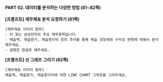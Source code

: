 #### PART 02. 데이터를 분석하는 다양한 방법 (81~82쪽)

**[프롬프트] 재무제표 분석 요청하기 (81쪽)**

```
[재무제표 이미지 첨부]
- 이 표는 삼성전자의 주요 재무항목입니다.
- 매출액, 매출원가, 매출총이익 등의 추이를 통해 매출 성장세와 수익성 변화에 대해서 분석해주세요.
- 설명은 한글로 해주세요.
```
   
   
**[프롬프트] 선 그래프 그리기 (82쪽)**

```
[재무제표 이미지 첨부]
매출액, 매출원가, 매출총이익에 대한 LINE CHART 그래프를 그려주세요.
```
